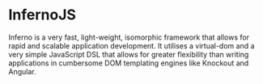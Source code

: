 # InfernoJS

Inferno is a very fast, light-weight, isomorphic framework that allows for rapid
and scalable application development. It utilises a virtual-dom and a very simple
JavaScript DSL that allows for greater flexibility than writing applications in
cumbersome DOM templating engines like Knockout and Angular.
